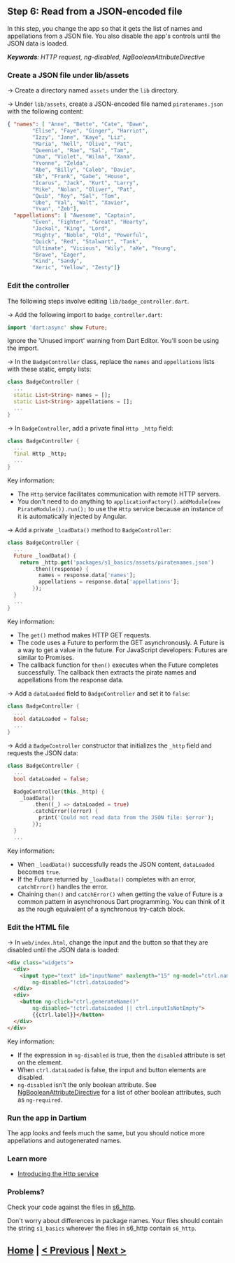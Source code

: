 ## Step 6: Read from a JSON-encoded file

In this step, you change the app so that it
gets the list of names and appellations from a JSON file.
You also disable the app's controls until the JSON data is loaded.

_**Keywords**: HTTP request, ng-disabled, NgBooleanAttributeDirective_

### Create a JSON file under lib/assets

&rarr; Create a directory named `assets`
under the `lib` directory.

&rarr; Under `lib/assets`,
create a JSON-encoded file named `piratenames.json`
with the following content:

```JSON
{ "names": [ "Anne", "Bette", "Cate", "Dawn",
        "Elise", "Faye", "Ginger", "Harriot",
        "Izzy", "Jane", "Kaye", "Liz",
        "Maria", "Nell", "Olive", "Pat",
        "Queenie", "Rae", "Sal", "Tam",
        "Uma", "Violet", "Wilma", "Xana",
        "Yvonne", "Zelda",
        "Abe", "Billy", "Caleb", "Davie",
        "Eb", "Frank", "Gabe", "House",
        "Icarus", "Jack", "Kurt", "Larry",
        "Mike", "Nolan", "Oliver", "Pat",
        "Quib", "Roy", "Sal", "Tom",
        "Ube", "Val", "Walt", "Xavier",
        "Yvan", "Zeb"],
  "appellations": [ "Awesome", "Captain",
        "Even", "Fighter", "Great", "Hearty",
        "Jackal", "King", "Lord",
        "Mighty", "Noble", "Old", "Powerful",
        "Quick", "Red", "Stalwart", "Tank",
        "Ultimate", "Vicious", "Wily", "aXe", "Young",
        "Brave", "Eager",
        "Kind", "Sandy",
        "Xeric", "Yellow", "Zesty"]}
```

### Edit the controller

The following steps involve editing `lib/badge_controller.dart`.

&rarr; Add the following import to `badge_controller.dart`:

```Dart
import 'dart:async' show Future;
```

Ignore the 'Unused import' warning from Dart Editor.
You'll soon be using the import.

&rarr; In the `BadgeController` class, replace the `names` and `appellations` lists with
these static, empty lists:

```Dart
class BadgeController {
  ...
  static List<String> names = [];
  static List<String> appellations = [];
  ...
}
```

&rarr; In `BadgeController`, add a private final `Http _http` field:

```Dart
class BadgeController {
  ...
  final Http _http;
  ...
}
```

Key information:

* The `Http` service facilitates communication with remote HTTP servers.
* You don't need to do anything to `applicationFactory().addModule(new PirateModule()).run();` to use the `Http` service
  because an instance of it is automatically injected by Angular.

&rarr; Add a private `_loadData()` method to `BadgeController`:

```Dart
class BadgeController {
  ...
  Future _loadData() {
    return _http.get('packages/s1_basics/assets/piratenames.json')
        .then((response) {
          names = response.data['names'];
          appellations = response.data['appellations'];
        });
  }
  ...
}
```

Key information:

* The `get()` method makes HTTP GET requests.
* The code uses a Future to perform the GET asynchronously. A Future is
  a way to get a value in the future. For JavaScript developers: Futures are
  similar to Promises.
* The callback function for `then()` executes when the Future completes
  successfully. The callback then extracts the pirate names and appellations
  from the response data.

&rarr; Add a `dataLoaded` field to `BadgeController` and set it to `false`:

```Dart
class BadgeController {
  ...
  bool dataLoaded = false;
  ...
}
```

&rarr; Add a `BadgeController` constructor that initializes the `_http` field
and requests the JSON data:

```Dart
class BadgeController {
  ...
  bool dataLoaded = false;

  BadgeController(this._http) {
    _loadData()
        .then((_) => dataLoaded = true)
        .catchError((error) {
          print('Could not read data from the JSON file: $error');
        });
  }
  ...
```

Key information:

* When `_loadData()` successfully reads the JSON content,
  `dataLoaded` becomes `true`.
* If the Future returned by `_loadData()` completes with an error,
  `catchError()` handles the error.  
* Chaining `then()` and `catchError()` when getting the value of Future
  is a common pattern in asynchronous Dart programming.
  You can think of it as the rough equivalent of a synchronous try-catch block.


### Edit the HTML file

&rarr; In `web/index.html`,
change the input and the button so that they are disabled until
the JSON data is loaded:

```HTML
<div class="widgets">
  <div>
    <input type="text" id="inputName" maxlength="15" ng-model="ctrl.name"
        ng-disabled="!ctrl.dataLoaded">
  </div>
  <div>
    <button ng-click="ctrl.generateName()"
        ng-disabled="!ctrl.dataLoaded || ctrl.inputIsNotEmpty">
        {{ctrl.label}}</button>
  </div>
</div>
```

Key information:
* If the expression in `ng-disabled` is true, then the `disabled` attribute
  is set on the element.
* When `ctrl.dataLoaded` is false, the input
  and button elements are disabled.
* `ng-disabled` isn't the only boolean attribute.
  See [NgBooleanAttributeDirective](https://docs.angulardart.org/#angular/angular-directive.NgBooleanAttributeDirective)
  for a list of other boolean attributes, such as `ng-required`.

### Run the app in Dartium

The app looks and feels much the same,
but you should notice more appellations and autogenerated names.

### Learn more
 - [Introducing the Http service](https://github.com/angular/angular.dart.tutorial/wiki/Introducing-filters-and-services)

### Problems?
Check your code against the files in [s6_http](../samples/s6_http).

Don't worry about differences in package names.
Your files should contain the string `s1_basics`
wherever the files in s6_http contain `s6_http`.

## [Home](../README.md#code-lab-angulardart) | [< Previous](step-5.md#step-5-use-a-class-as-a-model) | [Next >](step-7.md#step-7-use-a-service-to-get-data)
